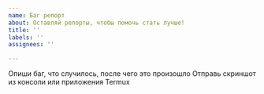 ```yaml
---
name: Баг репорт
about: Оставляй репорты, чтобы помочь стать лучше!
title: ''
labels: ''
assignees: ''

---
```


Опиши баг, что случилось, после чего это произошло
Отправь скриншот из консоли или приложения Termux
